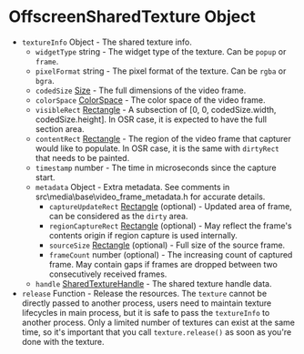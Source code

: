 # OffscreenSharedTexture Object

* `textureInfo` Object - The shared texture info.
  * `widgetType` string - The widget type of the texture. Can be `popup` or `frame`.
  * `pixelFormat` string - The pixel format of the texture. Can be `rgba` or `bgra`.
  * `codedSize` [Size](size.md) - The full dimensions of the video frame.
  * `colorSpace` [ColorSpace](color-space.md) - The color space of the video frame.
  * `visibleRect` [Rectangle](rectangle.md) - A subsection of [0, 0, codedSize.width, codedSize.height]. In OSR case, it is expected to have the full section area.
  * `contentRect` [Rectangle](rectangle.md) - The region of the video frame that capturer would like to populate. In OSR case, it is the same with `dirtyRect` that needs to be painted.
  * `timestamp` number - The time in microseconds since the capture start.
  * `metadata` Object - Extra metadata. See comments in src\media\base\video_frame_metadata.h for accurate details.
    * `captureUpdateRect` [Rectangle](rectangle.md) (optional) - Updated area of frame, can be considered as the `dirty` area.
    * `regionCaptureRect` [Rectangle](rectangle.md) (optional) - May reflect the frame's contents origin if region capture is used internally.
    * `sourceSize` [Rectangle](rectangle.md) (optional) - Full size of the source frame.
    * `frameCount` number (optional) - The increasing count of captured frame. May contain gaps if frames are dropped between two consecutively received frames.
  * `handle` [SharedTextureHandle](shared-texture-handle.md) - The shared texture handle data.
* `release` Function - Release the resources. The `texture` cannot be directly passed to another process, users need to maintain texture lifecycles in
  main process, but it is safe to pass the `textureInfo` to another process. Only a limited number of textures can exist at the same time, so it's important that you call `texture.release()` as soon as you're done with the texture.
